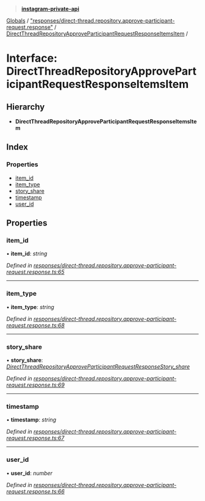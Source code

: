 > **[instagram-private-api](../README.md)**

[Globals](../README.md) / ["responses/direct-thread.repository.approve-participant-request.response"](../modules/_responses_direct_thread_repository_approve_participant_request_response_.md) / [DirectThreadRepositoryApproveParticipantRequestResponseItemsItem](_responses_direct_thread_repository_approve_participant_request_response_.directthreadrepositoryapproveparticipantrequestresponseitemsitem.md) /

# Interface: DirectThreadRepositoryApproveParticipantRequestResponseItemsItem

## Hierarchy

* **DirectThreadRepositoryApproveParticipantRequestResponseItemsItem**

## Index

### Properties

* [item_id](_responses_direct_thread_repository_approve_participant_request_response_.directthreadrepositoryapproveparticipantrequestresponseitemsitem.md#item_id)
* [item_type](_responses_direct_thread_repository_approve_participant_request_response_.directthreadrepositoryapproveparticipantrequestresponseitemsitem.md#item_type)
* [story_share](_responses_direct_thread_repository_approve_participant_request_response_.directthreadrepositoryapproveparticipantrequestresponseitemsitem.md#story_share)
* [timestamp](_responses_direct_thread_repository_approve_participant_request_response_.directthreadrepositoryapproveparticipantrequestresponseitemsitem.md#timestamp)
* [user_id](_responses_direct_thread_repository_approve_participant_request_response_.directthreadrepositoryapproveparticipantrequestresponseitemsitem.md#user_id)

## Properties

###  item_id

• **item_id**: *string*

*Defined in [responses/direct-thread.repository.approve-participant-request.response.ts:65](https://github.com/dilame/instagram-private-api/blob/01eb399/src/responses/direct-thread.repository.approve-participant-request.response.ts#L65)*

___

###  item_type

• **item_type**: *string*

*Defined in [responses/direct-thread.repository.approve-participant-request.response.ts:68](https://github.com/dilame/instagram-private-api/blob/01eb399/src/responses/direct-thread.repository.approve-participant-request.response.ts#L68)*

___

###  story_share

• **story_share**: *[DirectThreadRepositoryApproveParticipantRequestResponseStory_share](_responses_direct_thread_repository_approve_participant_request_response_.directthreadrepositoryapproveparticipantrequestresponsestory_share.md)*

*Defined in [responses/direct-thread.repository.approve-participant-request.response.ts:69](https://github.com/dilame/instagram-private-api/blob/01eb399/src/responses/direct-thread.repository.approve-participant-request.response.ts#L69)*

___

###  timestamp

• **timestamp**: *string*

*Defined in [responses/direct-thread.repository.approve-participant-request.response.ts:67](https://github.com/dilame/instagram-private-api/blob/01eb399/src/responses/direct-thread.repository.approve-participant-request.response.ts#L67)*

___

###  user_id

• **user_id**: *number*

*Defined in [responses/direct-thread.repository.approve-participant-request.response.ts:66](https://github.com/dilame/instagram-private-api/blob/01eb399/src/responses/direct-thread.repository.approve-participant-request.response.ts#L66)*